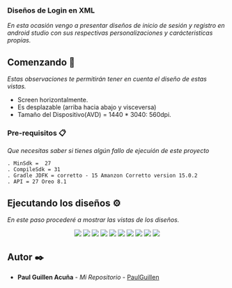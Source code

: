 ### Diseños de Login en XML

_En esta ocasión vengo a presentar diseños de inicio de sesión y registro en android studio con sus respectivas personalizaciones y carácteristicas propias._

## Comenzando 🚀

_Estas observaciones te permitirán tener en cuenta el diseño de estas vistas._

 * Screen horizontalmente.
 * Es desplazable (arriba hacia abajo y visceversa)
 * Tamaño del Dispositivo(AVD) = 1440 * 3040: 560dpi.

### Pre-requisitos 📋

_Que necesitas saber si tienes algún fallo de ejecuión de este proyecto_

```
. MinSdk =  27
. CompileSdk = 31
. Gradle JDFK = corretto - 15 Amanzon Corretto version 15.0.2
. API = 27 Oreo 8.1
```

## Ejecutando los diseños ⚙️

_En este paso procederé a mostrar las vistas de los diseños._

<p align="center">

 <img src="https://i.postimg.cc/W4hHHCN5/Main1.png"/>
 <img src="https://i.postimg.cc/gjYyfLyG/Register1.png"/>
 
  <img src="https://i.postimg.cc/qBLx2Q0q/Main2.png"/>
  <img src="https://i.postimg.cc/fR37nNdS/Register2.png"/>

  <img src="https://i.postimg.cc/x1c8TG9c/Main3.png"/>
  <img src="https://i.postimg.cc/02rPp8F4/Register3.png"/>

  <img src="https://i.postimg.cc/NF1kKqYf/Register4.png"/>
   <img src="https://i.postimg.cc/ZKtf4jZ5/Main4.png"/>

  <img src="https://i.postimg.cc/NfcxWM7y/Main5.png"/>
  <img src="https://i.postimg.cc/brjQcCbX/Register5.png"/>
 
</p>

## Autor ✒️

* **Paul Guillen Acuña** - *Mi Repositorio* - [PaulGuillen](https://github.com/PaulGuillen?tab=repositories)
